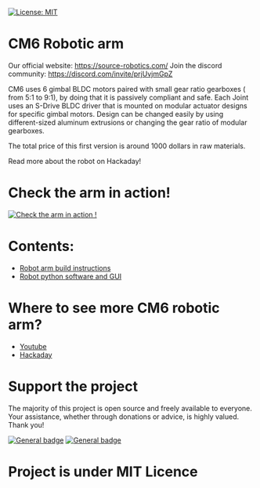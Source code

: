 
[![License: MIT](https://img.shields.io/badge/License-MIT-green.svg)](https://opensource.org/licenses/MIT)
# CM6 Robotic arm

Our official website: https://source-robotics.com/
Join the discord community: https://discord.com/invite/prjUvjmGpZ

CM6 uses 6 gimbal BLDC motors paired with small gear ratio gearboxes ( from 5:1 to 9:1), by doing that it is passively compliant and safe. Each Joint uses an S-Drive BLDC driver that is mounted on modular actuator designs for specific gimbal motors. Design can be changed easily by using different-sized aluminum extrusions or changing the gear ratio of modular gearboxes.

The total price of this first version is around 1000 dollars in raw materials.


Read more about the robot on Hackaday!


# Check the arm in action!
[![Check the arm in action !](https://user-images.githubusercontent.com/30388414/125831651-ee87cd81-f69f-4bf7-a26f-48dccb63ba4c.jpg)](https://www.youtube.com/watch?v=Anlyy9rq5Yk)


# Contents:


- [Robot arm build instructions](https://github.com/PCrnjak/CM6_COBOT_ROBOT/blob/main/assembly_instructions_v1.pdf)
- [Robot python software and GUI](https://github.com/PCrnjak/CM6_control_software)

# Where to see more CM6 robotic arm?
- [Youtube](https://www.youtube.com/channel/UCp3sDRwVkbm7b2M-2qwf5aQ)
- [Hackaday](https://hackaday.io/project/180588-cm6-compliant-3d-printed-robotic-arm)


# Support the project

The majority of this project is open source and freely available to everyone. Your assistance, whether through donations or advice, is highly valued. Thank you!

 [![General badge](https://img.shields.io/badge/PayPal-00457C?style=for-the-badge&logo=paypal&logoColor=white)](https://paypal.me/PCrnjak?locale.x=en_US)
[![General badge](https://img.shields.io/badge/Patreon-F96854?style=for-the-badge&logo=patreon&logoColor=white)](https://www.patreon.com/PCrnjak)

# Project is under MIT Licence
